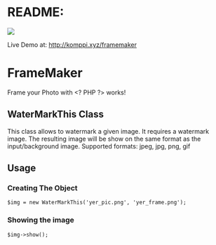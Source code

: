 <h1>README:</h1>
<img src="https://github.com/aghanathan/FrameMaker/blob/master/Example-Framed-Picture.png"/>

Live Demo at: <a href="http://komppi.xyz/framemaker">http://komppi.xyz/framemaker</a>

# FrameMaker
Frame your Photo with &lt;? PHP ?> works!

<h2>WaterMarkThis Class</h2>
This class allows to watermark a given image. It requires a watermark image.
The resulting image will be show on the same format as the input/background image. Supported formats: jpeg, jpg, png, gif

<h2>Usage</h2>
<h3>Creating The Object</h3>
<pre><code>$img = new WaterMarkThis('yer_pic.png', 'yer_frame.png');</code></pre>
<h3>Showing the image</h3>
<pre><code>$img->show();</code></pre>
